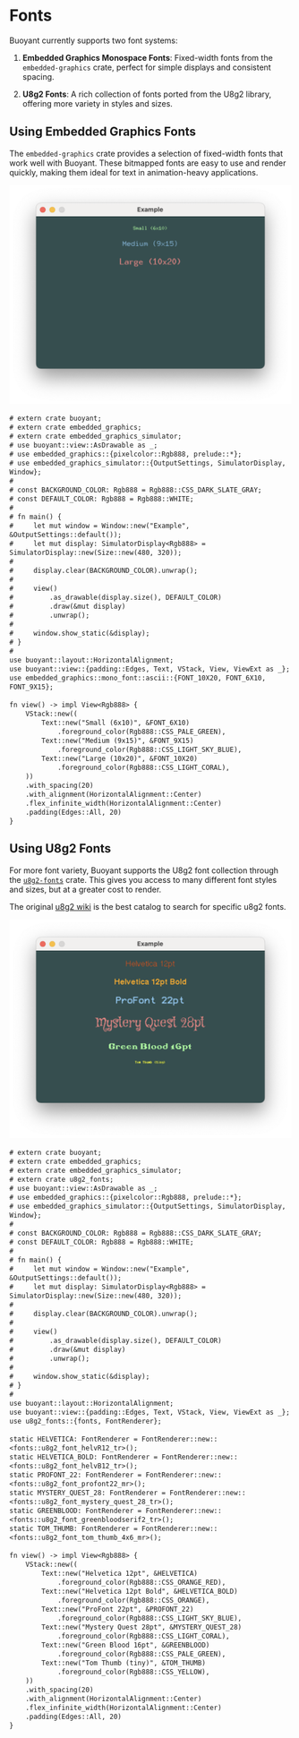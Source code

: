 # Fonts

Buoyant currently supports two font systems:

1. **Embedded Graphics Monospace Fonts**: Fixed-width fonts from the `embedded-graphics` crate,
   perfect for simple displays and consistent spacing.

2. **U8g2 Fonts**: A rich collection of fonts ported from the U8g2 library, offering more
  variety in styles and sizes.

## Using Embedded Graphics Fonts

The `embedded-graphics` crate provides a selection of fixed-width fonts that work well
with Buoyant. These bitmapped fonts are easy to use and render quickly, making them ideal for
text in animation-heavy applications.

![Embedded Graphics Fonts](./images/monospace-fonts.png)

```rust,no_run
# extern crate buoyant;
# extern crate embedded_graphics;
# extern crate embedded_graphics_simulator;
# use buoyant::view::AsDrawable as _;
# use embedded_graphics::{pixelcolor::Rgb888, prelude::*};
# use embedded_graphics_simulator::{OutputSettings, SimulatorDisplay, Window};
# 
# const BACKGROUND_COLOR: Rgb888 = Rgb888::CSS_DARK_SLATE_GRAY;
# const DEFAULT_COLOR: Rgb888 = Rgb888::WHITE;
# 
# fn main() {
#     let mut window = Window::new("Example", &OutputSettings::default());
#     let mut display: SimulatorDisplay<Rgb888> = SimulatorDisplay::new(Size::new(480, 320));
# 
#     display.clear(BACKGROUND_COLOR).unwrap();
# 
#     view()
#         .as_drawable(display.size(), DEFAULT_COLOR)
#         .draw(&mut display)
#         .unwrap();
# 
#     window.show_static(&display);
# }
# 
use buoyant::layout::HorizontalAlignment;
use buoyant::view::{padding::Edges, Text, VStack, View, ViewExt as _};
use embedded_graphics::mono_font::ascii::{FONT_10X20, FONT_6X10, FONT_9X15};

fn view() -> impl View<Rgb888> {
    VStack::new((
        Text::new("Small (6x10)", &FONT_6X10)
            .foreground_color(Rgb888::CSS_PALE_GREEN),
        Text::new("Medium (9x15)", &FONT_9X15)
            .foreground_color(Rgb888::CSS_LIGHT_SKY_BLUE),
        Text::new("Large (10x20)", &FONT_10X20)
            .foreground_color(Rgb888::CSS_LIGHT_CORAL),
    ))
    .with_spacing(20)
    .with_alignment(HorizontalAlignment::Center)
    .flex_infinite_width(HorizontalAlignment::Center)
    .padding(Edges::All, 20)
}
```

## Using U8g2 Fonts

For more font variety, Buoyant supports the U8g2 font collection through the [`u8g2-fonts`](https://crates.io/crates/u8g2-fonts)
crate. This gives you access to many different font styles and sizes, but at a greater
cost to render.

The original [u8g2 wiki](https://github.com/olikraus/u8g2/wiki/fntlistall)
is the best catalog to search for specific u8g2 fonts.

![U8g2 Fonts](./images/u8g2-fonts.png)

```rust,no_run
# extern crate buoyant;
# extern crate embedded_graphics;
# extern crate embedded_graphics_simulator;
# extern crate u8g2_fonts;
# use buoyant::view::AsDrawable as _;
# use embedded_graphics::{pixelcolor::Rgb888, prelude::*};
# use embedded_graphics_simulator::{OutputSettings, SimulatorDisplay, Window};
# 
# const BACKGROUND_COLOR: Rgb888 = Rgb888::CSS_DARK_SLATE_GRAY;
# const DEFAULT_COLOR: Rgb888 = Rgb888::WHITE;
# 
# fn main() {
#     let mut window = Window::new("Example", &OutputSettings::default());
#     let mut display: SimulatorDisplay<Rgb888> = SimulatorDisplay::new(Size::new(480, 320));
# 
#     display.clear(BACKGROUND_COLOR).unwrap();
# 
#     view()
#         .as_drawable(display.size(), DEFAULT_COLOR)
#         .draw(&mut display)
#         .unwrap();
# 
#     window.show_static(&display);
# }
# 
use buoyant::layout::HorizontalAlignment;
use buoyant::view::{padding::Edges, Text, VStack, View, ViewExt as _};
use u8g2_fonts::{fonts, FontRenderer};

static HELVETICA: FontRenderer = FontRenderer::new::<fonts::u8g2_font_helvR12_tr>();
static HELVETICA_BOLD: FontRenderer = FontRenderer::new::<fonts::u8g2_font_helvB12_tr>();
static PROFONT_22: FontRenderer = FontRenderer::new::<fonts::u8g2_font_profont22_mr>();
static MYSTERY_QUEST_28: FontRenderer = FontRenderer::new::<fonts::u8g2_font_mystery_quest_28_tr>();
static GREENBLOOD: FontRenderer = FontRenderer::new::<fonts::u8g2_font_greenbloodserif2_tr>();
static TOM_THUMB: FontRenderer = FontRenderer::new::<fonts::u8g2_font_tom_thumb_4x6_mr>();

fn view() -> impl View<Rgb888> {
    VStack::new((
        Text::new("Helvetica 12pt", &HELVETICA)
            .foreground_color(Rgb888::CSS_ORANGE_RED),
        Text::new("Helvetica 12pt Bold", &HELVETICA_BOLD)
            .foreground_color(Rgb888::CSS_ORANGE),
        Text::new("ProFont 22pt", &PROFONT_22)
            .foreground_color(Rgb888::CSS_LIGHT_SKY_BLUE),
        Text::new("Mystery Quest 28pt", &MYSTERY_QUEST_28)
            .foreground_color(Rgb888::CSS_LIGHT_CORAL),
        Text::new("Green Blood 16pt", &GREENBLOOD)
            .foreground_color(Rgb888::CSS_PALE_GREEN),
        Text::new("Tom Thumb (tiny)", &TOM_THUMB)
            .foreground_color(Rgb888::CSS_YELLOW),
    ))
    .with_spacing(20)
    .with_alignment(HorizontalAlignment::Center)
    .flex_infinite_width(HorizontalAlignment::Center)
    .padding(Edges::All, 20)
}
```
